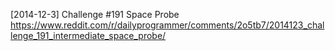 [2014-12-3]
Challenge #191
Space Probe
https://www.reddit.com/r/dailyprogrammer/comments/2o5tb7/2014123_challenge_191_intermediate_space_probe/

